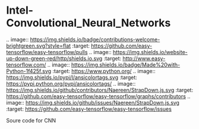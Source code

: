 # Intel-Convolutional_Neural_Networks

.. image:: https://img.shields.io/badge/contributions-welcome-brightgreen.svg?style=flat
    :target: https://github.com/easy-tensorflow/easy-tensorflow/pulls
.. image:: https://img.shields.io/website-up-down-green-red/http/shields.io.svg
     :target: http://www.easy-tensorflow.com/
.. image:: https://img.shields.io/badge/Made%20with-Python-1f425f.svg
      :target: https://www.python.org/
.. image:: https://img.shields.io/pypi/l/ansicolortags.svg
      :target: https://pypi.python.org/pypi/ansicolortags/
.. image:: https://img.shields.io/github/contributors/Naereen/StrapDown.js.svg
      :target: https://github.com/easy-tensorflow/easy-tensorflow/graphs/contributors
.. image:: https://img.shields.io/github/issues/Naereen/StrapDown.js.svg
      :target: https://github.com/easy-tensorflow/easy-tensorflow/issues

Soure code for CNN
